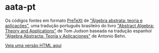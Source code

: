 # aata-pt
Os códigos fontes em formato [PreTeXt](https://pretextbook.org) de ["Álgebra abstrata: teoria e aplicações"](http://mat.puc-rio.br/~sergey/aata-pt/), uma tradução português brasileiro do livro ["Abstract Algebra: Theory and Applications"](https://github.com/twjudson/aata) de Tom Judson baseada na tradução espanhol ["Algebra Abstracta: Teoría y Aplicaciones"](https://github.com/afbehn/aata-spanish) de Antonio Behn.

[Veja uma versão HTML aqui](http://mat.puc-rio.br/~sergey/aata-pt/)
